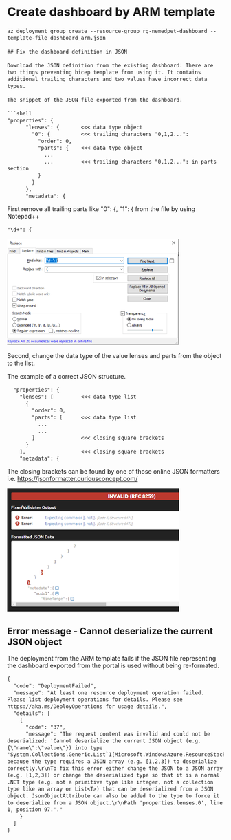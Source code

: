 # Create dashboard by ARM template

```
az deployment group create --resource-group rg-nemedpet-dashboard --template-file dashboard_arm.json

## Fix the dashboard definition in JSON

Download the JSON definition from the existing dashboard. There are two things preventing bicep template from using it. It contains additional trailing characters and two values have incorrect data types.

The snippet of the JSON file exported from the dashboard.

```shell
"properties": {
      "lenses": {       <<< data type object
        "0": {          <<< trailing characters "0,1,2...":
          "order": 0,
          "parts": {    <<< data type object
            ...
            ...         <<< trailing characters "0,1,2...": in parts section
          }
        }
      },
      "metadata": {
```

First remove all trailing parts like "0": {, "1": { from the file by using Notepad++

```shell
"\d+": {
```

<img src="pictures/regex_notepad.PNG" width="400">

Second, change the data type of the value lenses and parts from the object to the list.

The example of a correct JSON structure.

```shell
  "properties": {
    "lenses": [         <<< data type list
      {        
        "order": 0,
        "parts": [      <<< data type list
          ...
          ...
        ]               <<< closing square brackets
      }
    ],                  <<< closing square brackets
    "metadata": {

```

The closing brackets can be found by one of those online JSON formatters i.e. https://jsonformatter.curiousconcept.com/


<img src="pictures/closing_brackets.PNG" width="400">

## Error message - Cannot deserialize the current JSON object

The deployment from the ARM template fails if the JSON file representing the dashboard exported from the portal is used without being re-formated.

```shell
{
  "code": "DeploymentFailed",
  "message": "At least one resource deployment operation failed. Please list deployment operations for details. Please see https://aka.ms/DeployOperations for usage details.",
  "details": [
    {
      "code": "37",
      "message": "The request content was invalid and could not be deserialized: 'Cannot deserialize the current JSON object (e.g. {\"name\":\"value\"}) into type 'System.Collections.Generic.List`1[Microsoft.WindowsAzure.ResourceStack.Providers.Feature.Definitions.V2020_09_01.DashboardLensDefinition_V2020_09_01]' because the type requires a JSON array (e.g. [1,2,3]) to deserialize correctly.\r\nTo fix this error either change the JSON to a JSON array (e.g. [1,2,3]) or change the deserialized type so that it is a normal .NET type (e.g. not a primitive type like integer, not a collection type like an array or List<T>) that can be deserialized from a JSON object. JsonObjectAttribute can also be added to the type to force it to deserialize from a JSON object.\r\nPath 'properties.lenses.0', line 1, position 97.'."
    }
  ]
}
```
